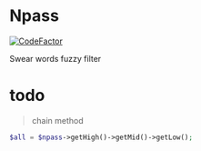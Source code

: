 # Npass
[![CodeFactor](https://www.codefactor.io/repository/github/cvar1984/npass/badge)](https://www.codefactor.io/repository/github/cvar1984/npass)

Swear words fuzzy filter
# todo
> chain method
```php
$all = $npass->getHigh()->getMid()->getLow();
```
